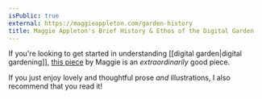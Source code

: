 ```yaml
---
isPublic: true
external: https://maggieappleton.com/garden-history
title: Maggie Appleton's Brief History & Ethos of the Digital Garden
---
```


If you're looking to get started in understanding [[digital garden|digital gardening]], [this piece](https://maggieappleton.com/garden-history) by Maggie is an *extraordinarily* good piece.

If you just enjoy lovely and thoughtful prose _and_ illustrations, I also recommend that you read it!